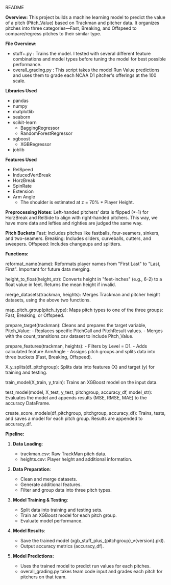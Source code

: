README

**Overview:**
This project builds a machine learning model to predict the value of a pitch (Pitch_Value) based on Trackman and pitcher data. 
It organizes pitches into three categories—Fast, Breaking, and Offspeed to compare/regress pitches to their similar type.

**File Overview:**
- stuff+.py : Trains the model. I tested with several different feature combinations and model types before tuning the model for best possible performance.
- overall_grading.py : This script takes the model Run Value predictions and uses them to grade each NCAA D1 pitcher's offerings at the 100 scale.

**Libraries Used**
- pandas
- numpy
- matplotlib
- seaborn
- scikit-learn
  - BaggingRegressor
  - RandomForestRegressor
- xgboost
  - XGBRegressor
- joblib

**Features Used**
- RelSpeed
- InducedVertBreak
- HorzBreak
- SpinRate
- Extension
- Arm Angle
  - The shoulder is estimated at z = 70% * Player Height.

**Preprocessing Notes**:
Left-handed pitchers’ data is flipped (*-1) for HorzBreak and RelSide to align with right-handed pitchers.
This way, we have more data and lefties and righties are judged the same way.

**Pitch Buckets**
Fast: Includes pitches like fastballs, four-seamers, sinkers, and two-seamers.
Breaking: Includes sliders, curveballs, cutters, and sweepers.
Offspeed: Includes changeups and splitters.

**Functions:**

  reformat_name(name): Reformats player names from "First Last" to "Last, First". Important for future data merging.
  
  height_to_float(height_str): Converts height in "feet-inches" (e.g., 6-2) to a float value in feet. Returns the mean height if invalid.
  
  merge_datasets(trackman, heights): Merges Trackman and pitcher height datasets, using the above two functions.

  map_pitch_group(pitch_type): Maps pitch types to one of the three groups: Fast, Breaking, or Offspeed.

  prepare_target(trackman): Cleans and prepares the target variable, Pitch_Value:
    - Replaces specific PitchCall and PitchResult values.
    - Merges with the count_transitions.csv dataset to include Pitch_Value.

  prepare_features(trackman, heights):
    - Filters by Level = D1.
    - Adds calculated feature ArmAngle
    - Assigns pitch groups and splits data into three buckets (Fast, Breaking, Offspeed).

  X_y_splits(df_pitchgroup): Splits data into features (X) and target (y) for training and testing.

  train_model(X_train, y_train): Trains an XGBoost model on the input data.

  test_model(model, X_test, y_test, pitchgroup, accuracy_df, model_str): Evaluates the model and appends results (MSE, RMSE, MAE) to the accuracy DataFrame.

  create_score_models(df_pitchgroup, pitchgroup, accuracy_df): Trains, tests, and saves a model for each pitch group. Results are appended to accuracy_df.

**Pipeline:**
1. **Data Loading**:
   - trackman.csv: Raw TrackMan pitch data.
   - heights.csv: Player height and additional information.

2. **Data Preparation**:
   - Clean and merge datasets.
   - Generate additional features.
   - Filter and group data into three pitch types.

3. **Model Training & Testing**:
   - Split data into training and testing sets.
   - Train an XGBoost model for each pitch group.
   - Evaluate model performance.

4. **Model Results**:
   - Save the trained model (xgb_stuff_plus_{pitchgroup}_v{version}.pkl).
   - Output accuracy metrics (accuracy_df).
  
5. **Model Predictions:**
   - Uses the trained model to predict run values for each pitches.
   - overall_grading.py takes team code input and grades each pitch for pitchers on that team. 
